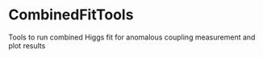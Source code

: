 # CombinedFitTools
Tools to run combined Higgs fit for anomalous coupling measurement and plot results
